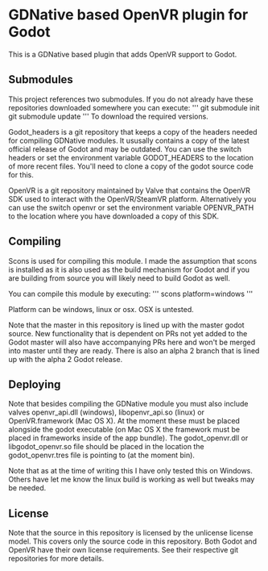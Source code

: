 # GDNative based OpenVR plugin for Godot

This is a GDNative based plugin that adds OpenVR support to Godot.

Submodules
----------
This project references two submodules. If you do not already have these repositories downloaded somewhere you can execute:
'''
git submodule init
git submodule update
'''
To download the required versions.

Godot_headers is a git repository that keeps a copy of the headers needed for compiling GDNative modules. It ususally contains a copy of the latest official release of Godot and may be outdated.
You can use the switch headers or set the environment variable GODOT_HEADERS to the location of more recent files. You'll need to clone a copy of the godot source code for this.

OpenVR is a git repository maintained by Valve that contains the OpenVR SDK used to interact with the OpenVR/SteamVR platform.
Alternatively you can use the switch openvr or set the environment variable OPENVR_PATH to the location where you have downloaded a copy of this SDK.

Compiling
---------
Scons is used for compiling this module. I made the assumption that scons is installed as it is also used as the build mechanism for Godot and if you are building from source you will likely need to build Godot as well.

You can compile this module by executing:
'''
scons platform=windows
'''

Platform can be windows, linux or osx. OSX is untested.

Note that the master in this repository is lined up with the master godot source. New functionality that is dependent on PRs not yet added to the Godot master will also have accompanying PRs here and won't be merged into master until they are ready.
There is also an alpha 2 branch that is lined up with the alpha 2 Godot release.

Deploying
---------
Note that besides compiling the GDNative module you must also include valves openvr_api.dll (windows), libopenvr_api.so (linux) or OpenVR.framework (Mac OS X).
At the moment these must be placed alongside the godot executable (on Mac OS X the framework must be placed in frameworks inside of the app bundle).
The godot_openvr.dll or libgodot_openvr.so file should be placed in the location the godot_openvr.tres file is pointing to (at the moment bin).

Note that as at the time of writing this I have only tested this on Windows. Others have let me know the linux build is working as well but tweaks may be needed.

License
-------
Note that the source in this repository is licensed by the unlicense license model. This covers only the source code in this repository. Both Godot and OpenVR have their own license requirements. See their respective git repositories for more details.
